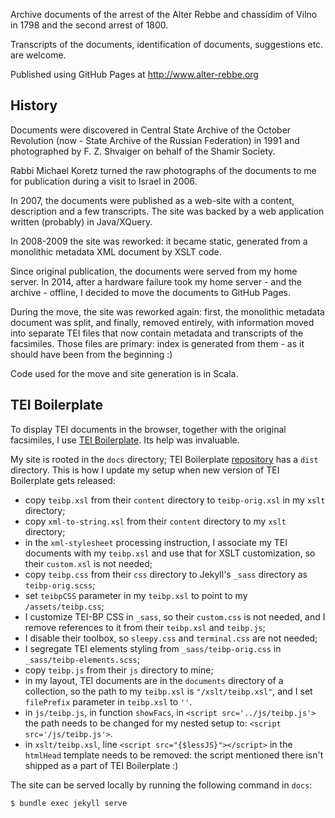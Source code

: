 Archive documents of the arrest of the Alter Rebbe and chassidim of
 Vilno in 1798 and the second arrest of 1800.

Transcripts of the documents, identification of documents,
 suggestions etc. are welcome.

Published using GitHub Pages at <http://www.alter-rebbe.org>


## History ##

Documents were discovered in Central State Archive of the October Revolution
(now - State Archive of the Russian Federation) in 1991 and
photographed by F. Z. Shvaiger on behalf of the Shamir Society.

Rabbi Michael Koretz turned the raw photographs of the documents to me for publication
during a visit to Israel in 2006.

In 2007, the documents were published as a web-site with a content, description and a
few transcripts. The site was backed by a web application written (probably) in Java/XQuery.

In 2008-2009 the site was reworked: it became static, generated from a monolithic metadata
XML document by XSLT code.  

Since original publication, the documents were served from my home server. In 2014, after a
hardware failure took my home server - and the archive - offline, I decided to move the
documents to GitHub Pages.

During the move, the site was reworked again: first, the monolithic metadata document was split,
and finally, removed entirely, with information moved into separate TEI files that now contain
metadata and transcripts of the facsimiles. Those files are primary: index is generated from
them - as it should have been from the beginning :)

Code used for the move and site generation is in Scala. 

## TEI Boilerplate ##

To display TEI documents in the browser, together with the original facsimiles,
I use [TEI Boilerplate](http://dcl.ils.indiana.edu/teibp/). Its help was invaluable.

My site is rooted in the `docs` directory; TEI Boilerplate
[repository](https://github.com/GrantLS/TEI-Boilerplate) has a `dist` directory.
This is how I update my setup when new version of TEI Boilerplate gets released:
- copy `teibp.xsl` from their `content` directory to `teibp-orig.xsl` in my `xslt` directory;
- copy `xml-to-string.xsl` from their `content` directory to my `xslt` directory;
- in the `xml-stylesheet` processing instruction, I associate my TEI documents with my `teibp.xsl`
  and use that for XSLT customization, so their `custom.xsl` is not needed;
- copy `teibp.css` from their `css` directory to Jekyll's `_sass` directory as `teibp-orig.scss`;
- set `teibpCSS` parameter in my `teibp.xsl` to point to my `/assets/teibp.css`;
- I customize TEI-BP CSS in `_sass`, so their `custom.css` is not
  needed, and I remove references to it from their `teibp.xsl` and `teibp.js`;
- I disable their toolbox, so `sleepy.css` and `terminal.css` are not needed;
- I segregate TEI elements styling from `_sass/teibp-orig.css` in `_sass/teibp-elements.scss`;  
- copy `teibp.js` from their `js` directory to mine;
- in my layout, TEI documents are in the `documents` directory of a collection,
  so the path to my `teibp.xsl` is `"/xslt/teibp.xsl"`,
  and I set `filePrefix` parameter in `teibp.xsl` to `''`.
- in `js/teibp.js`, in function `showFacs`, in `<script src='../js/teibp.js'>`
  the path needs to be changed for my nested setup to: `<script src='/js/teibp.js'>`.
- in `xslt/teibp.xsl`, line `<script src="{$lessJS}"></script>` in the `htmlHead` template
  needs to be removed: the script mentioned there isn't shipped as a part of TEI Boilerplate :) 

The site can be served locally by running the following command in `docs`:
```groovy
$ bundle exec jekyll serve
```
